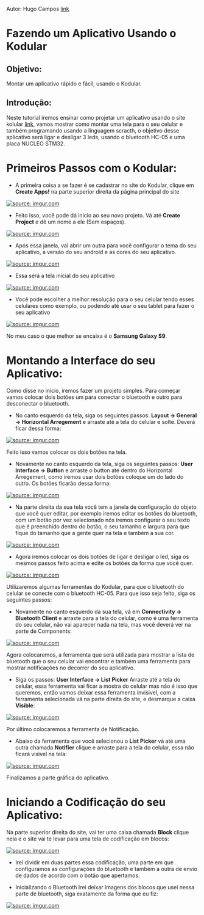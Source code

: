 Autor: Hugo Campos [link](https://github.com/HugocamposL3)

# Fazendo um Aplicativo Usando o Kodular

## Objetivo:

Montar um aplicativo rápido e fácil, usando o Kodular.

## Introdução:

Neste tutorial iremos ensinar como projetar um aplicativo usando o site kolular [link](https://www.kodular.io/), vamos mostrar como montar uma tela para o seu celular e também programando usando a linguagem scracth, o objetivo desse aplicativo será ligar e desligar 3 leds, usando o bluetooth HC-05 e uma placa NUCLEO STM32.

# Primeiros Passos com o Kodular:

- A primeira coisa a se fazer é se cadastrar no site do Kodular, clique em **Create Apps!** na parte superior direita da página principal do site

<a href="https://imgur.com/Q6GzWrk"><img src="https://imgur.com/Q6GzWrk.jpg" title="source: imgur.com" /></a>

- Feito isso, você pode dá inicio ao seu novo projeto. Vá até **Create Project** e dê um nome a ele (Sem espaços).

<a href="https://imgur.com/LirSaGS"><img src="https://imgur.com/LirSaGS.jpg" title="source: imgur.com" /></a>

- Após essa janela, vai abrir um outra para você configurar o tema do seu aplicativo, a versão do seu android e as cores do seu aplicativo.

<a href="https://imgur.com/NWNyBgC"><img src="https://imgur.com/NWNyBgC.jpg" title="source: imgur.com" /></a>

- Essa será a tela inicial do seu aplicativo

<a href="https://imgur.com/N7gh3jX"><img src="https://imgur.com/N7gh3jX.jpg" title="source: imgur.com" /></a>

- Você pode escolher a melhor resolução para o seu celular tendo esses celulares como exemplo, ou podendo até usar o seu tablet para fazer o seu aplicativo

<a href="https://imgur.com/mY5QbyU"><img src="https://imgur.com/mY5QbyU.jpg" title="source: imgur.com" /></a>

No meu caso o que melhor se encaixa é o **Samsung Galaxy S9**.

# Montando a Interface do seu Aplicativo:

Como disse no inicio, iremos fazer um projeto simples. Para começar vamos colocar dois botões um para conectar o bluetooth e outro para desconectar o bluetooth.

- No canto esquerdo da tela, siga os seguintes passos: **Layout -> General -> Horizontal Arregement** e arraste até a tela do celular e solte. Deverá ficar dessa forma:

<a href="https://imgur.com/B4T3UWK"><img src="https://imgur.com/B4T3UWK.jpg" title="source: imgur.com" /></a>

Feito isso vamos colocar os dois botões na tela.

- Novamente no canto esquerdo da tela, siga os seguintes passos: **User Interface -> Button** e arraste o button até dentro do Horizontal Arregement, como iremos usar dois botões coloque um do lado do outro. Os botões ficarão dessa forma:

<a href="https://imgur.com/PEUPaye"><img src="https://imgur.com/PEUPaye.jpg" title="source: imgur.com" /></a>

- Na parte direita da sua tela você tem a janela de configuração do objeto que você quer editar, por exemplo iremos editar os botões do bluetooth, com um botão por vez selecionado nós iremos configurar o seu texto que é preenchido dentro do botão, o seu tamanho e largura para que fique do tamanho que a gente quer na tela e também a sua cor.

<a href="https://imgur.com/FjF6Z3D"><img src="https://imgur.com/FjF6Z3D.jpg" title="source: imgur.com" /></a>

- Agora iremos colocar os dois botões de ligar e desligar o led, siga os mesmos passos feito acima e edite os botões da forma que você quer.

<a href="https://imgur.com/KUE3opf"><img src="https://imgur.com/KUE3opf.jpg" title="source: imgur.com" /></a>

Utilizaremos algumas ferramentas do Kodular, para que o bluetooth do celular se conecte com o bluetooth HC-05. Para que isso seja feito, siga os seguintes passos:

- Novamente no canto esquerdo da sua tela, vá em **Connectivity -> Bluetooth Client** e arraste para a tela do celular, como é uma ferramenta do seu celular, não vai aparecer nada na tela, mas você deverá ver na parte de Components:

<a href="https://imgur.com/e9Nnfvr"><img src="https://imgur.com/e9Nnfvr.jpg" title="source: imgur.com" /></a>

Agora colocaremos, a ferramenta que será utilizada para mostrar a lista de bluetooth que o seu celular vai encontrar e também uma ferramenta para mostrar notificações no decorrer do seu aplicativo.

- Siga os passos: **User Interface -> List Picker** Arraste até a tela do celular, essa ferramenta vai ficar a mostra do celular mas não é isso que queremos, então vamos deixar essa ferramenta invisivel, com a ferramenta selecionada vá na parte direita do site, e desmarque a caixa **Visible**:

<a href="https://imgur.com/uAazAPC"><img src="https://imgur.com/uAazAPC.jpg" title="source: imgur.com" /></a>

Por último colocaremos a ferramenta de Notificação.

- Abaixo da ferramenta que você selecionou o **List Picker** vá até uma outra chamada **Notifier** clique e arraste para a tela do celular, essa não ficará visivel na tela:

<a href="https://imgur.com/xhZ7vet"><img src="https://imgur.com/xhZ7vet.jpg" title="source: imgur.com" /></a>

Finalizamos a parte gráfica do aplicativo.

# Iniciando a Codificação do seu Aplicativo:

Na parte superior direita do site, vai ter uma caixa chamada **Block** clique nela e o site vai te levar para uma tela de codificação em blocos:

<a href="https://imgur.com/dOov6uC"><img src="https://imgur.com/dOov6uC.jpg" title="source: imgur.com" /></a>

- Irei dividir em duas partes essa codificação, uma parte em que configuramos as configurações do bluetooth e também a outra de envio de dados de acordo com o botão que apertamos.

- Inicializando o Bluetooth
Irei deixar imagens dos blocos que usei nessa parte de bluetooth, siga exatamente da forma que eu fiz:

<a href="https://imgur.com/GFDiTJF"><img src="https://imgur.com/GFDiTJF.jpg" title="source: imgur.com" /></a>
























